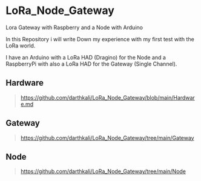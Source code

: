 # LoRa_Node_Gateway
Lora Gateway with Raspberry and a Node with Arduino

In this Repository i will write Down my experience with my first test with the LoRa world.

I have an Arduino with a LoRa HAD (Dragino) for the Node and a RaspberryPi with also a LoRa HAD for the Gateway (Single Channel).

## Hardware

> https://github.com/darthkali/LoRa_Node_Gateway/blob/main/Hardware.md

## Gateway

> https://github.com/darthkali/LoRa_Node_Gateway/tree/main/Gateway

## Node

> https://github.com/darthkali/LoRa_Node_Gateway/tree/main/Node



